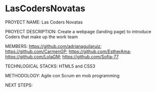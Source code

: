 # LasCodersNovatas
PROYECT NAME: Las Coders Novatas

PROYECT DESCRIPTION: Create a webpage (landing page) 
to introduce Coders that make up
the work team

MEMBERS:
https://github.com/adrianaguilaruiz; 
https://github.com/CarmenGP; 
https://github.com/EstherAma;
https://github.com/LolaGM;
https://github.com/Sofia-77

TECHNLOGICAL STACKS: HTML5 and CSS3

METHODOLOGY: Agile con Scrum en mob programming

NEXT STEPS: 


